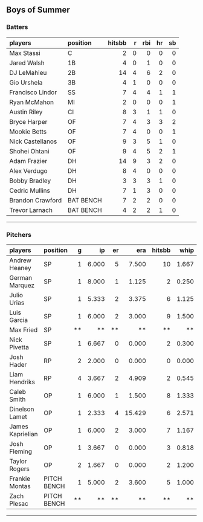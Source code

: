 ## Boys of Summer

### Batters

 
|players          |position  | hitsbb|  r| rbi| hr| sb| 
|:----------------|:---------|------:|--:|---:|--:|--:| 
|Max Stassi       |C         |      2|  0|   0|  0|  0| 
|Jared Walsh      |1B        |      4|  0|   1|  0|  0| 
|DJ LeMahieu      |2B        |     14|  4|   6|  2|  0| 
|Gio Urshela      |3B        |      4|  1|   0|  0|  0| 
|Francisco Lindor |SS        |      7|  4|   4|  1|  1| 
|Ryan McMahon     |MI        |      2|  0|   0|  0|  1| 
|Austin Riley     |CI        |      8|  3|   1|  1|  0| 
|Bryce Harper     |OF        |      7|  4|   3|  3|  2| 
|Mookie Betts     |OF        |      7|  4|   0|  0|  1| 
|Nick Castellanos |OF        |      9|  3|   5|  1|  0| 
|Shohei Ohtani    |OF        |      9|  4|   5|  2|  1| 
|Adam Frazier     |DH        |     14|  9|   3|  2|  0| 
|Alex Verdugo     |DH        |      8|  4|   0|  0|  0| 
|Bobby Bradley    |DH        |      3|  3|   3|  1|  0| 
|Cedric Mullins   |DH        |      7|  1|   3|  0|  0| 
|Brandon Crawford |BAT BENCH |      7|  2|   2|  0|  0| 
|Trevor Larnach   |BAT BENCH |      4|  2|   2|  1|  0| 

* * *

### Pitchers

 
|players          |position    |  g|    ip| er|    era| hitsbb|  whip| so|  w| sv| 
|:----------------|:-----------|--:|-----:|--:|------:|------:|-----:|--:|--:|--:| 
|Andrew Heaney    |SP          |  1| 6.000|  5|  7.500|     10| 1.667| 10|  0|  0| 
|German Marquez   |SP          |  1| 8.000|  1|  1.125|      2| 0.250|  7|  1|  0| 
|Julio Urias      |SP          |  1| 5.333|  2|  3.375|      6| 1.125| 12|  0|  0| 
|Luis Garcia      |SP          |  1| 6.000|  2|  3.000|      9| 1.500|  5|  1|  0| 
|Max Fried        |SP          | **|    **| **|     **|     **|    **| **| **| **| 
|Nick Pivetta     |SP          |  1| 6.667|  0|  0.000|      2| 0.300|  8|  0|  0| 
|Josh Hader       |RP          |  2| 2.000|  0|  0.000|      0| 0.000|  3|  0|  1| 
|Liam Hendriks    |RP          |  4| 3.667|  2|  4.909|      2| 0.545|  4|  0|  2| 
|Caleb Smith      |OP          |  1| 6.000|  1|  1.500|      8| 1.333|  6|  0|  0| 
|Dinelson Lamet   |OP          |  1| 2.333|  4| 15.429|      6| 2.571|  1|  0|  0| 
|James Kaprielian |OP          |  1| 6.000|  2|  3.000|      7| 1.167|  4|  0|  0| 
|Josh Fleming     |OP          |  1| 3.667|  0|  0.000|      3| 0.818|  2|  0|  0| 
|Taylor Rogers    |OP          |  2| 1.667|  0|  0.000|      2| 1.200|  0|  0|  0| 
|Frankie Montas   |PITCH BENCH |  1| 5.000|  2|  3.600|      5| 1.000|  5|  0|  0| 
|Zach Plesac      |PITCH BENCH | **|    **| **|     **|     **|    **| **| **| **| 


* * *


